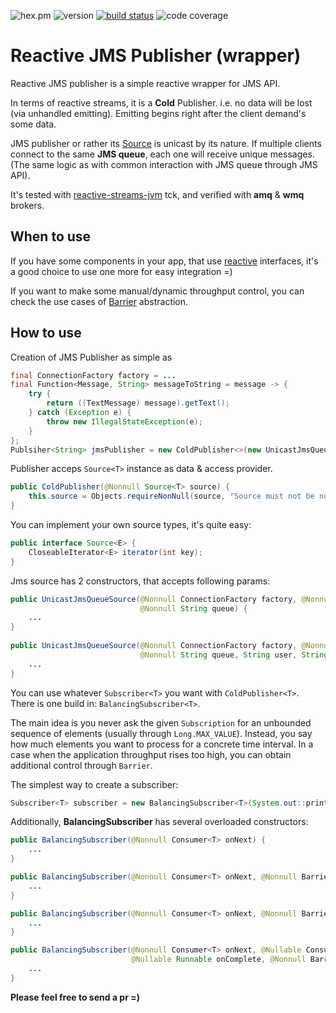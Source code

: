 ![hex.pm](https://img.shields.io/hexpm/l/plug.svg)
![version](https://img.shields.io/badge/version-0.7-blue.svg)
[![build status](https://travis-ci.org/egetman/reactive-jms.svg?branch=master)](https://travis-ci.org/egetman/reactive-jms)
![code coverage](https://codecov.io/gh/egetman/reactive-jms/branch/master/graph/badge.svg)
# Reactive JMS Publisher (wrapper)

Reactive JMS publisher is a simple reactive wrapper for JMS API. 

In terms of reactive streams, it is a **Cold** Publisher. i.e. no data will be lost (via unhandled emitting). Emitting
 begins right after the client demand's some data.
 
JMS publisher or rather its [Source](/src/main/java/com/github/egetman/source/UnicastJmsQueueSource.java) is unicast by its nature. If multiple clients connect to the same **JMS queue**, each one will receive unique messages. (The 
 same logic as with common interaction with JMS queue through JMS API).

It's tested with [reactive-streams-jvm](https://github.com/reactive-streams/reactive-streams-jvm) tck,
and verified with **amq** & **wmq** brokers.


## When to use

If you have some components in your app, that use [reactive](https://github.com/reactive-streams/reactive-streams-jvm/tree/master/api/src/main/java/org/reactivestreams)
interfaces, it's a good choice to use one more for easy integration =)  

If you want to make some manual/dynamic throughput control, you can check the use cases of 
[Barrier](/src/main/java/com/github/egetman/barrier/Barrier.java) abstraction.

## How to use

Creation of JMS Publisher as simple as

```java
final ConnectionFactory factory = ...
final Function<Message, String> messageToString = message -> {
    try {
        return ((TextMessage) message).getText();
    } catch (Exception e) {
        throw new IllegalStateException(e);
    }
};
Publsiher<String> jmsPublisher = new ColdPublisher<>(new UnicastJmsQueueSource<>(factory, messageToString, "MY_COOL_QUEUE"));
```

Publisher acceps `Source<T>` instance as data & access provider.
```java
public ColdPublisher(@Nonnull Source<T> source) {
    this.source = Objects.requireNonNull(source, "Source must not be null");
}
```
You can implement your own source types, it's quite easy:
```java
public interface Source<E> {
    CloseableIterator<E> iterator(int key);
}
```
Jms source has 2 constructors, that accepts following params:
```java
public UnicastJmsQueueSource(@Nonnull ConnectionFactory factory, @Nonnull Function<Message, T> function,
                             @Nonnull String queue) {
    ...
}
    
public UnicastJmsQueueSource(@Nonnull ConnectionFactory factory, @Nonnull Function<Message, T> function,
                             @Nonnull String queue, String user, String password, boolean transacted) {
    ...
}
```

You can use whatever `Subscriber<T>` you want with `ColdPublisher<T>`. 
There is one build in: `BalancingSubscriber<T>`.

The main idea is you never ask the given `Subscription` for an unbounded sequence of elements (usually through `Long.MAX_VALUE`). 
Instead, you say how much elements you want to process for a concrete time interval. In a case when the application throughput rises too high, you can obtain additional control through `Barrier`.

 The simplest way to create a subscriber:
```java
Subscriber<T> subscriber = new BalancingSubscriber<T>(System.out::println);
```
Additionally, **BalancingSubscriber** has several overloaded constructors:
```java
public BalancingSubscriber(@Nonnull Consumer<T> onNext) {
    ...
}

public BalancingSubscriber(@Nonnull Consumer<T> onNext, @Nonnull Barrier barrier) {
    ...
}

public BalancingSubscriber(@Nonnull Consumer<T> onNext, @Nonnull Barrier barrier, int batchSize, int pollInterval) {
    ...
}

public BalancingSubscriber(@Nonnull Consumer<T> onNext, @Nullable Consumer<Throwable> onError,
                           @Nullable Runnable onComplete, @Nonnull Barrier barrier, int batchSize, int pollInterval) {
    ...
}
```

**Please feel free to send a pr =)**